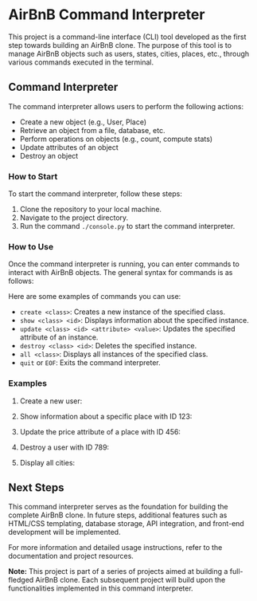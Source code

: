 # AirBnB Command Interpreter

This project is a command-line interface (CLI) tool developed as the first step towards building an AirBnB clone. The purpose of this tool is to manage AirBnB objects such as users, states, cities, places, etc., through various commands executed in the terminal.

## Command Interpreter

The command interpreter allows users to perform the following actions:

- Create a new object (e.g., User, Place)
- Retrieve an object from a file, database, etc.
- Perform operations on objects (e.g., count, compute stats)
- Update attributes of an object
- Destroy an object

### How to Start

To start the command interpreter, follow these steps:

1. Clone the repository to your local machine.
2. Navigate to the project directory.
3. Run the command `./console.py` to start the command interpreter.

### How to Use

Once the command interpreter is running, you can enter commands to interact with AirBnB objects. The general syntax for commands is as follows:


Here are some examples of commands you can use:

- `create <class>`: Creates a new instance of the specified class.
- `show <class> <id>`: Displays information about the specified instance.
- `update <class> <id> <attribute> <value>`: Updates the specified attribute of an instance.
- `destroy <class> <id>`: Deletes the specified instance.
- `all <class>`: Displays all instances of the specified class.
- `quit` or `EOF`: Exits the command interpreter.

### Examples

1. Create a new user:

2. Show information about a specific place with ID 123:

3. Update the price attribute of a place with ID 456:

4. Destroy a user with ID 789:

5. Display all cities:

## Next Steps

This command interpreter serves as the foundation for building the complete AirBnB clone. In future steps, additional features such as HTML/CSS templating, database storage, API integration, and front-end development will be implemented.

For more information and detailed usage instructions, refer to the documentation and project resources.

**Note:** This project is part of a series of projects aimed at building a full-fledged AirBnB clone. Each subsequent project will build upon the functionalities implemented in this command interpreter.
